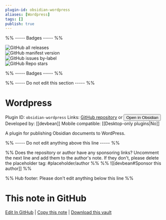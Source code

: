 ```yaml
---
plugin-id: obsidian-wordpress
aliases: [Wordpress]
tags: []
publish: true
---
```


%% ----- Badges ----- %%

![GitHub all releases](https://img.shields.io/github/downloads/devbean/obsidian-wordpress/total?color=573E7A&logo=github&style=for-the-badge)  
![GitHub manifest version](https://img.shields.io/github/manifest-json/v/devbean/obsidian-wordpress?color=573E7A&logo=github&style=for-the-badge)  
![GitHub issues by-label](https://img.shields.io/github/issues/devbean/obsidian-wordpress/help%20wanted?color=573E7A&logo=github&style=for-the-badge)  
![GitHub Repo stars](https://img.shields.io/github/stars/devbean/obsidian-wordpress?color=573E7A&logo=github&style=for-the-badge)

%% ----- Badges ----- %%

%% ----- Do not edit this section ----- %%

# Wordpress

Plugin ID: `obsidian-wordpress`
Links: [GitHub repository](https://github.com/devbean/obsidian-wordpress) or [<button id=HH>Open in Obsidian</button>](obsidian://show-plugin?id=obsidian-wordpress)
Developed by: [[devbean]]
Mobile compatible: [[Desktop-only plugins|No]]

A plugin for publishing Obsidian documents to WordPress.

%% ----- Do not edit anything above this line ----- %%

%% Does the repository or author have any sponsoring links? Uncomment the next line and add them to the author's note. If they don't, please delete the placeholder tag: #placeholder/author %%
%% ![[devbean#Sponsor this author]] %%

%% Hub footer: Please don't edit anything below this line %%

# This note in GitHub

<span class="git-footer">[Edit In GitHub](https://github.dev/obsidian-community/obsidian-hub/blob/main/02%20-%20Community%20Expansions/02.05%20All%20Community%20Expansions/Plugins/obsidian-wordpress.md "git-hub-edit-note") | [Copy this note](https://raw.githubusercontent.com/obsidian-community/obsidian-hub/main/02%20-%20Community%20Expansions/02.05%20All%20Community%20Expansions/Plugins/obsidian-wordpress.md "git-hub-copy-note") | [Download this vault](https://github.com/obsidian-community/obsidian-hub/archive/refs/heads/main.zip "git-hub-download-vault") </span>
